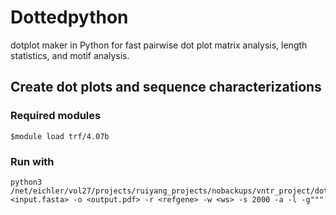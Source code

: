# Dottedpython
dotplot maker in Python for fast pairwise dot plot matrix analysis, length statistics, and motif analysis.

## Create dot plots and sequence characterizations

### Required modules
```
$module load trf/4.07b
```
### Run with
```
python3 /net/eichler/vol27/projects/ruiyang_projects/nobackups/vntr_project/dotplots/dotplots/DotplotMain.py <input.fasta> -o <output.pdf> -r <refgene> -w <ws> -s 2000 -a -l -g"""
```
